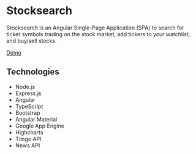 # Stocksearch
Stocksearch is an Angular Single-Page Application (SPA) to search for ticker symbols trading on the stock market, add tickers to your watchlist, and buy/sell stocks.

[Demo](https://stocksearch-angular-justindho.wl.r.appspot.com/)

## Technologies
- Node.js
- Express.js
- Angular
- TypeScript
- Bootstrap
- Angular Material
- Google App Engine
- Highcharts
- Tiingo API
- News API
